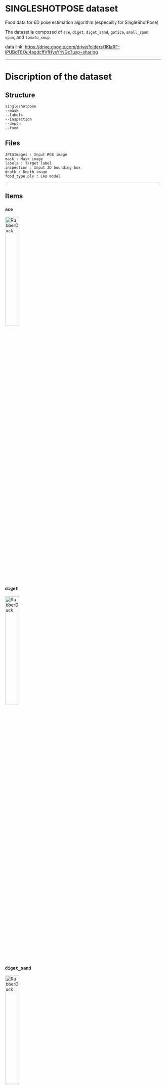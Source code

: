 # SINGLESHOTPOSE dataset
Food data for 6D pose estimation algorithm (especailly for SingleShotPose)

The dataset is composed of `ace`, `diget`, `diget_sand`, `gotica`, `small_spam`, `spam`, and `tomato_soup`.

data link: https://drive.google.com/drive/folders/1KIaRF-iPUBoTEOu4agdcffVfHysYrNGc?usp=sharing

* * *
# Discription of the dataset
## Structure
```
singleshotpose
--mask
--labels
--inspection
--depth
--food
```

## Files
```
JPEGImages : Input RGB image
mask : Mask image
labels : Target label
inspection : Input 3D bounding box
depth : Depth image
food_type.ply : CAD model
```
* * *

## Items
### `ace`
<img src="https://user-images.githubusercontent.com/54105796/67358408-39cd4280-f59b-11e9-9ad6-520f90ce369b.jpg" width="30%" height="30%" title="px(픽셀) 크기 설정" alt="RubberDuck"></img>

### `diget`
<img src="https://user-images.githubusercontent.com/54105796/67358632-06d77e80-f59c-11e9-9ee9-5625c3a7572c.jpg" width="30%" height="30%" title="px(픽셀) 크기 설정" alt="RubberDuck"></img>

### `diget_sand`
<img src="https://user-images.githubusercontent.com/54105796/67358729-3f775800-f59c-11e9-8612-61364abbabc5.jpg" width="30%" height="30%" title="px(픽셀) 크기 설정" alt="RubberDuck"></img>

### `gotica`
<img src="https://user-images.githubusercontent.com/54105796/67358791-6df53300-f59c-11e9-9cd3-1846f44bdc6b.jpg" width="30%" height="30%" title="px(픽셀) 크기 설정" alt="RubberDuck"></img>

### `small_spam`
<img src="https://user-images.githubusercontent.com/54105796/67358844-911fe280-f59c-11e9-9b46-268ceb9463ec.jpg" width="30%" height="30%" title="px(픽셀) 크기 설정" alt="RubberDuck"></img>

### `spam`
<img src="https://user-images.githubusercontent.com/54105796/67358865-a7c63980-f59c-11e9-94e7-187c0669e3d0.jpg" width="30%" height="30%" title="px(픽셀) 크기 설정" alt="RubberDuck"></img>

### `tomato_soup`
<img src="https://user-images.githubusercontent.com/54105796/67358917-ccbaac80-f59c-11e9-8790-a1325bb4669f.jpg" width="30%" height="30%" title="px(픽셀) 크기 설정" alt="RubberDuck"></img>
